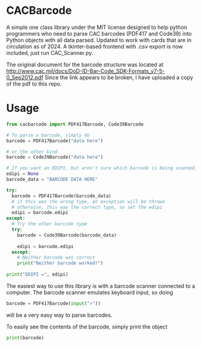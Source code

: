 # CACBarcode
A simple one class library under the MIT license designed to help python programmers who need to parse CAC barcodes (PDF417 and Code39) into Python objects with all data parsed. Updated to work with cards that are in circulation as of 2024. A tkinter-based frontend with .csv export is now included, just run CAC_Scanner.py.

The original document for the barcode structure was located at http://www.cac.mil/docs/DoD-ID-Bar-Code_SDK-Formats_v7-5-0_Sep2012.pdf
Since the link appears to be broken, I have uploaded a copy of the pdf to this repo.

# Usage
```python
from cacbarcode import PDF417Barcode, Code39Barcode

# To parse a barcode, simply do
barcode = PDF417Barcode("data here")

# or the other kind
barcode = Code39Barcode("data here")

# If you want an EDIPI, but aren't sure which barcode is being scanned, do this:
edipi = None
barcode_data = "BARCODE DATA HERE"

try:
  barcode = PDF417Barcode(barcode_data)
  # if this was the wrong type, an exception will be thrown
  # otherwise, this was the correct type, so set the edipi
  edipi = barcode.edipi
except:
  # Try the other barcode type
  try:
    barcode = Code39Barcode(barcode_data)
    
    edipi = barcode.edipi
  except:
    # Neither barcode was correct
    print("Neither barcode worked!")
    
print("EDIPI =", edipi)
```

The easiest way to use this library is with a barcode scanner connected to a computer.
The barcode scanner emulates keyboard input, so doing
```python
barcode = PDF417Barcode(input(">"))
```
will be a very easy way to parse barcodes.

To easily see the contents of the barcode, simply print the object
```python
print(barcode)
```
